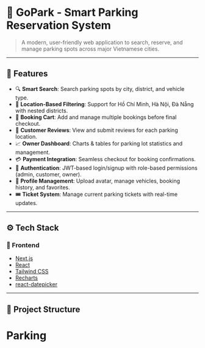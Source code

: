 # 🚗 GoPark - Smart Parking Reservation System

> A modern, user-friendly web application to search, reserve, and manage parking spots across major Vietnamese cities.


---

## 📌 Features

- 🔍 **Smart Search**: Search parking spots by city, district, and vehicle type.
- 📍 **Location-Based Filtering**: Support for Hồ Chí Minh, Hà Nội, Đà Nẵng with nested districts.
- 🛒 **Booking Cart**: Add and manage multiple bookings before final checkout.
- 💬 **Customer Reviews**: View and submit reviews for each parking location.
- 📈 **Owner Dashboard**: Charts & tables for parking lot statistics and management.
- 💳 **Payment Integration**: Seamless checkout for booking confirmations.
- 🔐 **Authentication**: JWT-based login/signup with role-based permissions (admin, customer, owner).
- 👤 **Profile Management**: Upload avatar, manage vehicles, booking history, and favorites.
- 🎟️ **Ticket System**: Manage current parking tickets with real-time updates.

---

## ⚙️ Tech Stack

### 🧩 Frontend
- [Next.js](https://nextjs.org/)
- [React](https://reactjs.org/)
- [Tailwind CSS](https://tailwindcss.com/)
- [Recharts](https://recharts.org/en-US)
- [react-datepicker](https://www.npmjs.com/package/react-datepicker)


---

## 📁 Project Structure

# Parking
